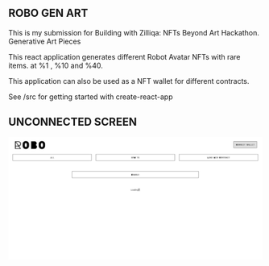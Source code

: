 ROBO GEN ART
----

This is my submission for Building with Zilliqa: NFTs Beyond Art Hackathon.
Generative Art Pieces

This react application generates different Robot Avatar NFTs with rare items. at %1 , %10 and %40.

This application can also be used as a NFT wallet for different contracts.

See /src for getting started with create-react-app

UNCONNECTED SCREEN
-----
![name](/shot1.png)
